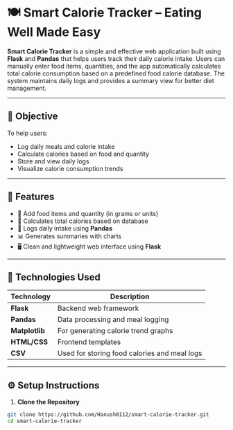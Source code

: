 # 🍽️ Smart Calorie Tracker – Eating Well Made Easy

**Smart Calorie Tracker** is a simple and effective web application built using **Flask** and **Pandas** that helps users track their daily calorie intake. Users can manually enter food items, quantities, and the app automatically calculates total calorie consumption based on a predefined food calorie database. The system maintains daily logs and provides a summary view for better diet management.

---

## 🎯 Objective

To help users:
- Log daily meals and calorie intake
- Calculate calories based on food and quantity
- Store and view daily logs
- Visualize calorie consumption trends

---

## 🌟 Features

- 📝 Add food items and quantity (in grams or units)
- 🔢 Calculates total calories based on database
- 📂 Logs daily intake using **Pandas**
- 📊 Generates summaries with charts
- 🖥️ Clean and lightweight web interface using **Flask**

---

## 🧪 Technologies Used

| Technology     | Description                                      |
|----------------|--------------------------------------------------|
| **Flask**       | Backend web framework                           |
| **Pandas**      | Data processing and meal logging                |
| **Matplotlib**  | For generating calorie trend graphs             |
| **HTML/CSS**    | Frontend templates                              |
| **CSV**         | Used for storing food calories and meal logs    |

---


## ⚙️ Setup Instructions

1. **Clone the Repository**
```bash
git clone https://github.com/Hanush0112/smart-calorie-tracker.git
cd smart-calorie-tracker
